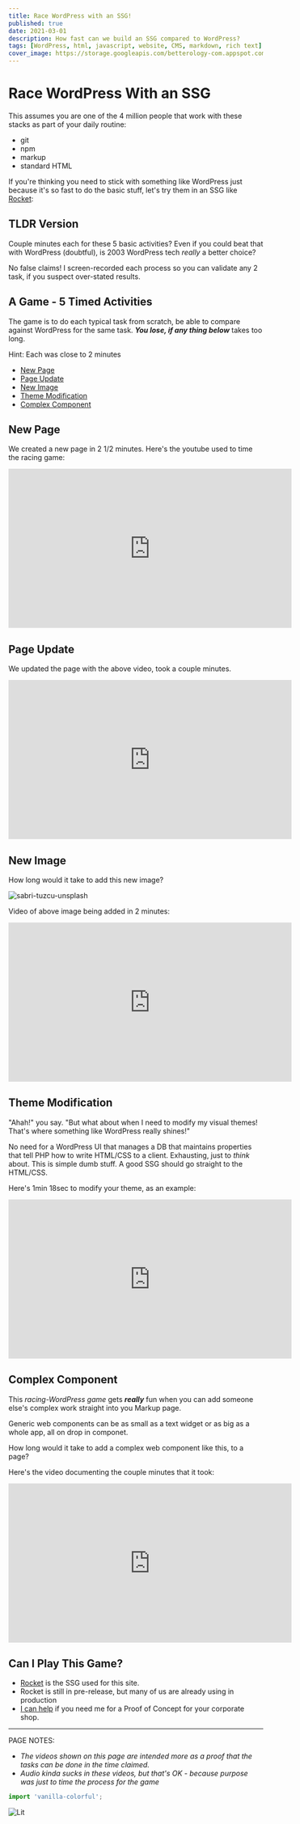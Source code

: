 ```yaml
---
title: Race WordPress with an SSG!
published: true
date: 2021-03-01
description: How fast can we build an SSG compared to WordPress?
tags: [WordPress, html, javascript, website, CMS, markdown, rich text]
cover_image: https://storage.googleapis.com/betterology-com.appspot.com/images/landscape/500/bulksplash-frediegb-Oi1Zp6d_fpo.jpg
---
```


# Race WordPress With an SSG

This assumes you are one of the 4 million people that work with these stacks as part of your daily routine:

- git
- npm
- markup
- standard HTML

If you're thinking you need to stick with something like WordPress just because it's so fast to do the basic stuff, let's try them in an SSG like [Rocket](https://rocket.modern-web.dev/):

## TLDR Version

Couple minutes each for these 5 basic activities? Even if you could beat that with WordPress (doubtful), is 2003 WordPress tech _really_ a better choice?

No false claims! I screen-recorded each process so you can validate any 2 task, if you suspect over-stated results.

## A Game - 5 Timed Activities

The game is to do each typical task from scratch, be able to compare against WordPress for the same task. _**You lose, if any thing below**_ takes too long.

Hint: Each was close to 2 minutes

- [New Page](/blog/raceWordPress/#new-page)
- [Page Update](/blog/raceWordPress/#page-update)
- [New Image](/blog/raceWordPress/#new-image)
- [Theme Modification](/blog/raceWordPress/#theme-modification)
- [Complex Component](/blog/raceWordPress/#complex-component)

## New Page

We created a new page in 2 1/2 minutes. Here's the youtube used to time the racing game:

<iframe width="560" height="315" src="https://www.youtube.com/embed/RcbsUGcifIM" frameborder="0" allow="accelerometer; autoplay; clipboard-write; encrypted-media; gyroscope; picture-in-picture" allowfullscreen></iframe>

## Page Update

We updated the page with the above video, took a couple minutes.

<iframe width="560" height="315" src="https://www.youtube.com/embed/zPCRt7upWB0" frameborder="0" allow="accelerometer; autoplay; clipboard-write; encrypted-media; gyroscope; picture-in-picture" allowfullscreen></iframe>

## New Image

How long would it take to add this new image?

<img class="bordered" src="https://storage.googleapis.com/betterology-com.appspot.com/webappwriter/img/sabri-tuzcu-unsplash.jpg" alt="sabri-tuzcu-unsplash" />

Video of above image being added in 2 minutes:

<iframe width="560" height="315" src="https://www.youtube.com/embed/A77Rh0urR9s" frameborder="0" allow="accelerometer; autoplay; clipboard-write; encrypted-media; gyroscope; picture-in-picture" allowfullscreen></iframe>

## Theme Modification

"Ahah!" you say. "But what about when I need to modify my visual themes! That's where something like WordPress really shines!"

No need for a WordPress UI that manages a DB that maintains properties that tell PHP how to write HTML/CSS to a client. Exhausting, just to _think_ about. This is simple dumb stuff. A good SSG should go straight to the HTML/CSS.

Here's 1min 18sec to modify your theme, as an example:

<iframe width="560" height="315" src="https://www.youtube.com/embed/RutVwezeVZs" frameborder="0" allow="accelerometer; autoplay; clipboard-write; encrypted-media; gyroscope; picture-in-picture" allowfullscreen></iframe>

## Complex Component

This _racing-WordPress game_ gets _**really**_ fun when you can add someone else's complex work straight into you Markup page.

Generic web components can be as small as a text widget or as big as a whole app, all on drop in componet. 

How long would it take to add a complex web component like this, to a page?

<hex-color-picker color="#1e88e5"></hex-color-picker>

Here's the video documenting the couple minutes that it took:

<iframe width="560" height="315" src="https://www.youtube.com/embed/GsR2xhG9w8I" frameborder="0" allow="accelerometer; autoplay; clipboard-write; encrypted-media; gyroscope; picture-in-picture" allowfullscreen></iframe>

## Can I Play This Game?

- [Rocket](https://rocket.modern-web.dev/) is the SSG used for this site.
- Rocket is still in pre-release, but many of us are already using in production
- [I can help](/blog/needHelp/) if you need me for a Proof of Concept for your corporate shop.

<hr>

PAGE NOTES: 

- _The videos shown on this page are intended more as a proof that the tasks can be done in the time claimed._
- _Audio kinda sucks in these videos, but that's OK - because purpose was just to time the process for the game_

```js script
import 'vanilla-colorful';
```

<img alt="Lit" src="https://img.shields.io/badge/-Lit-324FFF?style=flat&logo=lit&logoColor=white"/>